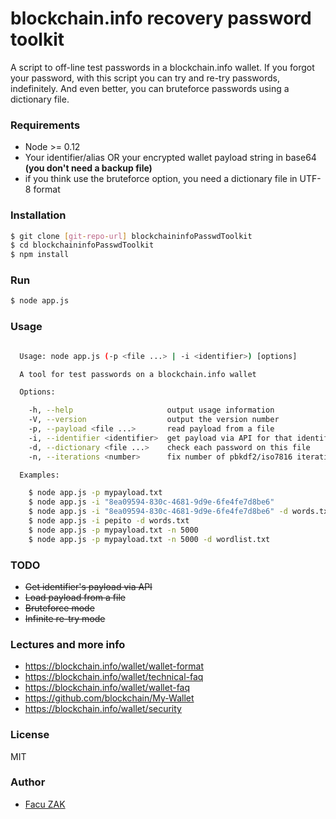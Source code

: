 # blockchain.info recovery password toolkit

A script to off-line test passwords in a blockchain.info wallet.
If you forgot your password, with this script you can try and re-try passwords, indefinitely.
And even better, you can bruteforce passwords using a dictionary file.

### Requirements

  - Node >= 0.12
  - Your identifier/alias OR your encrypted wallet payload string in base64 **(you don't need a backup file)**
  - if you think use the bruteforce option, you need a dictionary file in UTF-8 format


### Installation

```sh
$ git clone [git-repo-url] blockchaininfoPasswdToolkit
$ cd blockchaininfoPasswdToolkit
$ npm install
```

### Run

```sh
$ node app.js
```

### Usage

```sh

  Usage: node app.js (-p <file ...> | -i <identifier>) [options]

  A tool for test passwords on a blockchain.info wallet

  Options:

    -h, --help                     output usage information
    -V, --version                  output the version number
    -p, --payload <file ...>       read payload from a file
    -i, --identifier <identifier>  get payload via API for that identifier
    -d, --dictionary <file ...>    check each password on this file
    -n, --iterations <number>      fix number of pbkdf2/iso7816 iterations. By Default check 1 to 20 and 5000

  Examples:

    $ node app.js -p mypayload.txt
    $ node app.js -i "8ea09594-830c-4681-9d9e-6fe4fe7d8be6"
    $ node app.js -i "8ea09594-830c-4681-9d9e-6fe4fe7d8be6" -d words.txt
    $ node app.js -i pepito -d words.txt
    $ node app.js -p mypayload.txt -n 5000
    $ node app.js -p mypayload.txt -n 5000 -d wordlist.txt

```

### TODO
  - ~~Get identifier's payload via API~~
  - ~~Load payload from a file~~
  - ~~Bruteforce mode~~
  - ~~Infinite re-try mode~~
  

### Lectures and more info

  - https://blockchain.info/wallet/wallet-format
  - https://blockchain.info/wallet/technical-faq
  - https://blockchain.info/wallet/wallet-faq
  - https://github.com/blockchain/My-Wallet
  - https://blockchain.info/wallet/security

### License

MIT

### Author

  - [Facu ZAK](https://github.com/koalazak) 
